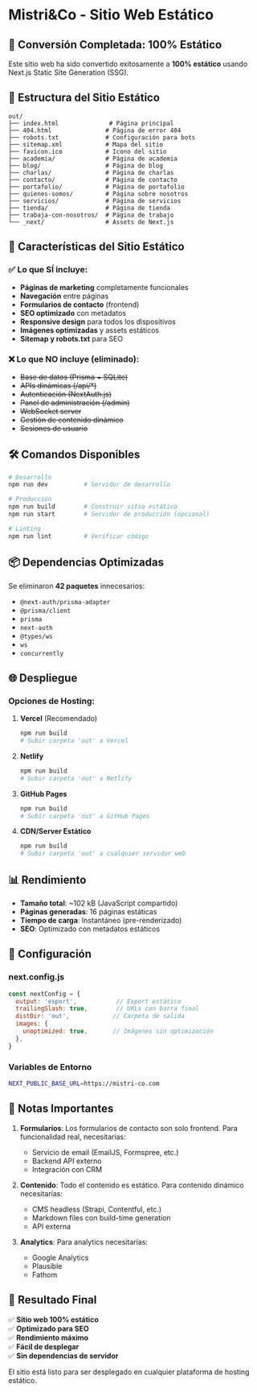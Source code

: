 # Mistri&Co - Sitio Web Estático

## 🎯 **Conversión Completada: 100% Estático**

Este sitio web ha sido convertido exitosamente a **100% estático** usando Next.js Static Site Generation (SSG).

## 📁 **Estructura del Sitio Estático**

```
out/
├── index.html              # Página principal
├── 404.html               # Página de error 404
├── robots.txt             # Configuración para bots
├── sitemap.xml            # Mapa del sitio
├── favicon.ico            # Icono del sitio
├── academia/              # Página de academia
├── blog/                  # Página de blog
├── charlas/               # Página de charlas
├── contacto/              # Página de contacto
├── portafolio/            # Página de portafolio
├── quienes-somos/         # Página sobre nosotros
├── servicios/             # Página de servicios
├── tienda/                # Página de tienda
├── trabaja-con-nosotros/  # Página de trabajo
└── _next/                 # Assets de Next.js
```

## 🚀 **Características del Sitio Estático**

### ✅ **Lo que SÍ incluye:**
- **Páginas de marketing** completamente funcionales
- **Navegación** entre páginas
- **Formularios de contacto** (frontend)
- **SEO optimizado** con metadatos
- **Responsive design** para todos los dispositivos
- **Imágenes optimizadas** y assets estáticos
- **Sitemap y robots.txt** para SEO

### ❌ **Lo que NO incluye (eliminado):**
- ~~Base de datos (Prisma + SQLite)~~
- ~~APIs dinámicas (/api/*)~~
- ~~Autenticación (NextAuth.js)~~
- ~~Panel de administración (/admin)~~
- ~~WebSocket server~~
- ~~Gestión de contenido dinámico~~
- ~~Sesiones de usuario~~

## 🛠️ **Comandos Disponibles**

```bash
# Desarrollo
npm run dev          # Servidor de desarrollo

# Producción
npm run build        # Construir sitio estático
npm run start        # Servidor de producción (opcional)

# Linting
npm run lint         # Verificar código
```

## 📦 **Dependencias Optimizadas**

Se eliminaron **42 paquetes** innecesarios:
- `@next-auth/prisma-adapter`
- `@prisma/client`
- `prisma`
- `next-auth`
- `@types/ws`
- `ws`
- `concurrently`

## 🌐 **Despliegue**

### **Opciones de Hosting:**

1. **Vercel** (Recomendado)
   ```bash
   npm run build
   # Subir carpeta 'out' a Vercel
   ```

2. **Netlify**
   ```bash
   npm run build
   # Subir carpeta 'out' a Netlify
   ```

3. **GitHub Pages**
   ```bash
   npm run build
   # Subir carpeta 'out' a GitHub Pages
   ```

4. **CDN/Server Estático**
   ```bash
   npm run build
   # Subir carpeta 'out' a cualquier servidor web
   ```

## 📊 **Rendimiento**

- **Tamaño total**: ~102 kB (JavaScript compartido)
- **Páginas generadas**: 16 páginas estáticas
- **Tiempo de carga**: Instantáneo (pre-renderizado)
- **SEO**: Optimizado con metadatos estáticos

## 🔧 **Configuración**

### **next.config.js**
```javascript
const nextConfig = {
  output: 'export',           // Export estático
  trailingSlash: true,        // URLs con barra final
  distDir: 'out',            // Carpeta de salida
  images: {
    unoptimized: true,       // Imágenes sin optimización
  },
}
```

### **Variables de Entorno**
```bash
NEXT_PUBLIC_BASE_URL=https://mistri-co.com
```

## 📝 **Notas Importantes**

1. **Formularios**: Los formularios de contacto son solo frontend. Para funcionalidad real, necesitarías:
   - Servicio de email (EmailJS, Formspree, etc.)
   - Backend API externo
   - Integración con CRM

2. **Contenido**: Todo el contenido es estático. Para contenido dinámico necesitarías:
   - CMS headless (Strapi, Contentful, etc.)
   - Markdown files con build-time generation
   - API externa

3. **Analytics**: Para analytics necesitarías:
   - Google Analytics
   - Plausible
   - Fathom

## 🎉 **Resultado Final**

✅ **Sitio web 100% estático**  
✅ **Optimizado para SEO**  
✅ **Rendimiento máximo**  
✅ **Fácil de desplegar**  
✅ **Sin dependencias de servidor**  

El sitio está listo para ser desplegado en cualquier plataforma de hosting estático.
